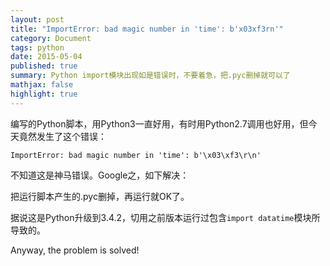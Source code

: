 ```yaml
---
layout: post
title: "ImportError: bad magic number in 'time': b'x03xf3rn'"
category: Document
tags: python
date: 2015-05-04
published: true
summary: Python import模块出现如是错误时，不要着急，把.pyc删掉就可以了
mathjax: false
highlight: true
---
```


编写的Python脚本，用Python3一直好用，有时用Python2.7调用也好用，但今天竟然发生了这个错误：

```vim
ImportError: bad magic number in 'time': b'\x03\xf3\r\n'
```

不知道这是神马错误。Google之，如下解决：

把运行脚本产生的.pyc删掉，再运行就OK了。

据说这是Python升级到3.4.2，切用之前版本运行过包含`import datatime`模块所导致的。

Anyway, the problem is solved!